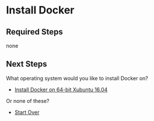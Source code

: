 # Install Docker

## Required Steps

none

## Next Steps

What operating system would you like to install Docker on?

- [Install Docker on 64-bit Xubuntu 16.04](/xubuntu/64-bit/16-04/install-docker.md)

Or none of these?

- [Start Over](/README.md)
